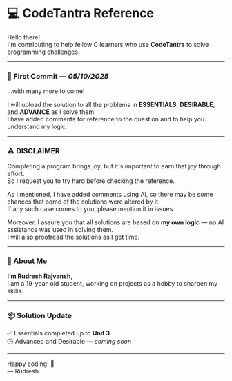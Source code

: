 # 💻 CodeTantra Reference

Hello there!  
I'm contributing to help fellow C learners who use **CodeTantra** to solve programming challenges.

---

### 🚀 **First Commit** — *05/10/2025*  
...with many more to come!

I will upload the solution to all the problems in **ESSENTIALS**, **DESIRABLE**, and **ADVANCE** as I solve them.  
I have added comments for reference to the question and to help you understand my logic.

---

### ⚠️ DISCLAIMER

Completing a program brings joy, but it's important to earn that joy through effort.  
So I request you to try hard before checking the reference.  

As I mentioned, I have added comments using AI, so there may be some chances that some of the solutions were altered by it.  
If any such case comes to you, please mention it in issues.  

Moreover, I assure you that all solutions are based on **my own logic** — no AI assistance was used in solving them.  
I will also proofread the solutions as I get time.

---

### 👤 About Me

**I’m Rudresh Rajvansh**,  
I am a 19-year-old student, working on projects as a hobby to sharpen my skills.

---

### 📦 Solution Update

✅ Essentials completed up to **Unit 3**  
🕒 Advanced and Desirable — *coming soon*

---

Happy coding! 🚀  
— Rudresh